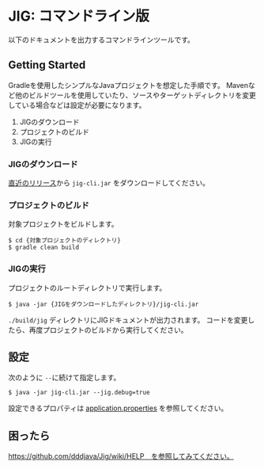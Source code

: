 # JIG: コマンドライン版

以下のドキュメントを出力するコマンドラインツールです。


## Getting Started

Gradleを使用したシンプルなJavaプロジェクトを想定した手順です。
Mavenなど他のビルドツールを使用していたり、ソースやターゲットディレクトリを変更している場合などは設定が必要になります。

1. JIGのダウンロード
1. プロジェクトのビルド
1. JIGの実行

### JIGのダウンロード

[直近のリリース](https://github.com/dddjava/Jig/releases/latest)から `jig-cli.jar` をダウンロードしてください。

### プロジェクトのビルド

対象プロジェクトをビルドします。

```
$ cd {対象プロジェクトのディレクトリ}
$ gradle clean build
```

### JIGの実行

プロジェクトのルートディレクトリで実行します。

```
$ java -jar {JIGをダウンロードしたディレクトリ}/jig-cli.jar
```

`./build/jig` ディレクトリにJIGドキュメントが出力されます。
コードを変更したら、再度プロジェクトのビルドから実行してください。

## 設定

次のように `--`に続けて指定します。

```
$ java -jar jig-cli.jar --jig.debug=true
```

設定できるプロパティは [application.properties](./src/main/resources/application.properties) を参照してください。

## 困ったら

https://github.com/dddjava/Jig/wiki/HELP　を参照してみてください。
